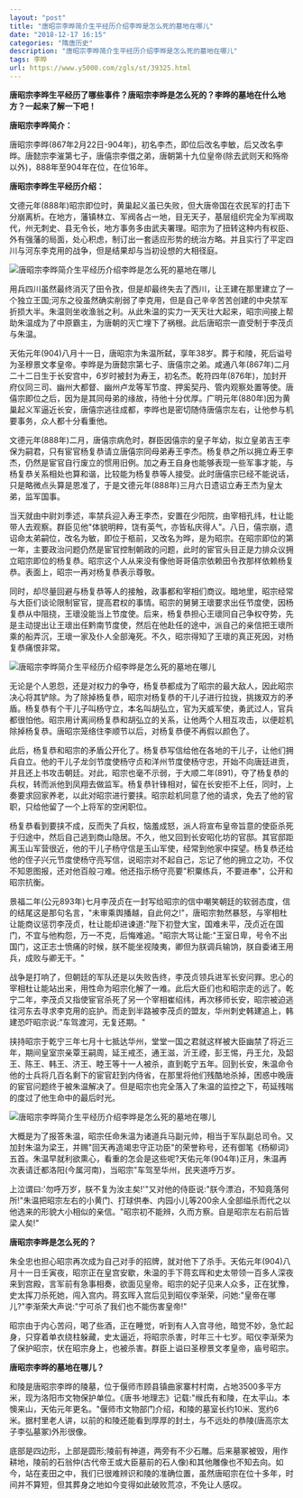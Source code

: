 ```yaml
---
layout: "post"
title: "唐昭宗李晔简介生平经历介绍李晔是怎么死的墓地在哪儿"
date: "2018-12-17 16:15"
categories: "隋唐历史"
description: "唐昭宗李晔简介生平经历介绍李晔是怎么死的墓地在哪儿"
tags: 李晔
url: https://www.y5000.com/zgls/st/39325.html
---
```






**唐昭宗李晔生平经历了哪些事件？唐昭宗李晔是怎么死的？李晔的墓地在什么地方？一起来了解一下吧！**

 **唐昭宗李晔简介：**

唐昭宗李晔(867年2月22日-904年)，初名李杰，即位后改名李敏，后又改名李晔。唐懿宗李漼第七子，唐僖宗李儇之弟，唐朝第十九位皇帝(除去武则天和殇帝以外)，888年至904年在位，在位16年。

 **唐昭宗李晔生平经历介绍：**

文德元年(888年)昭宗即位时，黄巢起义虽已失败，但大唐帝国在农民军的打击下分崩离析。在地方，藩镇林立、军阀各占一地，目无天子，基层组织完全为军阀取代，州无刺史、县无令长，地方事务多由武夫署理。昭宗为了扭转这种内有权臣、外有强藩的局面，处心积虑，制订出一套适应形势的统治方略。并且实行了平定四川与河东李克用的战争，但是结果却与当初设想的大相径庭。

![唐昭宗李晔简介生平经历介绍李晔是怎么死的墓地在哪儿](https://img.y5000.com/uploads/allimg/181226/65189e1b4656a1e667b4ee9fd7cbf057.jpg)

用兵四川虽然最终消灭了田令孜，但是却最终失去了西川，让王建在那里建立了一个独立王国;河东之役虽然确实削弱了李克用，但是自己辛辛苦苦创建的中央禁军折损大半。朱温则坐收渔翁之利。从此朱温的实力一天天壮大起来，昭宗间接上帮助朱温成为了中原霸主，为唐朝的灭亡埋下了祸根。此后唐昭宗一直受制于李茂贞与朱温。

天佑元年(904)八月十一日，唐昭宗为朱温所弑，享年38岁。葬于和陵，死后谥号为圣穆景文孝皇帝。李晔是为唐懿宗第七子、唐僖宗之弟。咸通八年(867年)二月二十二日生于长安宫中，6岁时被封为寿王，初名杰。乾符四年(876年)，加封开府仪同三司、幽州大都督、幽州卢龙等军节度、押奚契丹、管内观察处置等使。唐僖宗即位之后，因为是其同母弟的缘故，待他十分优厚。广明元年(880年)因为黄巢起义军逼近长安，唐僖宗逃往成都，李晔也是密切随侍唐僖宗左右，让他参与机要事务，众人都十分看重他。

文德元年(888年)二月，唐僖宗病危时，群臣因僖宗的皇子年幼，拟立皇弟吉王李保为嗣君，只有宦官杨复恭请立唐僖宗同母弟寿王李杰。杨复恭之所以拥立寿王李杰，仍然是宦官自行废立的惯用旧例。加之寿王自身也能够表现一些军事才能，与杨复恭关系相处也算和谐，比较能为杨复恭等人接受。此时唐僖宗已经不能说话，只是略微点头算是恩准了，于是文德元年(888年)三月六日遗诏立寿王杰为皇太弟，监军国事。

当天就由中尉刘季述，率禁兵迎入寿王李杰，安置在少阳院，由宰相孔纬，杜让能带人去观察。群臣见他"体貌明粹，饶有英气，亦皆私庆得人"。八日，僖宗崩，遗诏命太弟嗣位，改名为敏，即位于柩前，又改名为晔，是为昭宗。在昭宗即位的第一年，主要政治问题仍然是宦官控制朝政的问题，此时的宦官头目正是力排众议拥立昭宗即位的杨复恭。昭宗这个人从来没有像他哥哥僖宗依赖田令孜那样依赖杨复恭。表面上，昭宗一再对杨复恭表示尊敬。

同时，却尽量回避与杨复恭等人的接触，政事都和宰相们商议。暗地里，昭宗经常与大臣们谈论限制宦官，提高君权的事情。昭宗的舅舅王瓌要求出任节度使，因杨复恭从中阻挠，王瓌没能当上节度使。后来，杨复恭担心王瓌同自己争权夺势，先是主动提出让王瓌出任黔南节度使，然后在他赴任的途中，派自己的亲信把王瓌所乘的船弄沉，王瓌一家及仆人全部淹死。不久，昭宗得知了王瓌的真正死因，对杨复恭痛恨非常。

![唐昭宗李晔简介生平经历介绍李晔是怎么死的墓地在哪儿](https://img.y5000.com/uploads/allimg/181226/7c2c2bfcf6340a0d8e11aee5a1bb9a4e.jpg)

无论是个人恩怨，还是对权力的争夺，杨复恭都成为了昭宗的最大敌人，因此昭宗决心将其铲除。为了除掉杨复恭，昭宗对杨复恭的干儿子进行拉拢，挑拨双方的矛盾。杨复恭有个干儿子叫杨守立，本名叫胡弘立，官为天威军使，勇武过人，官兵都很怕他。昭宗用计离间杨复恭和胡弘立的关系，让他两个人相互攻击，以便趁机除掉杨复恭。唐昭宗笼络住李顺节以后，对杨复恭便不再假以颜色了。

此后，杨复恭和昭宗的矛盾公开化了。杨复恭写信给他在各地的干儿子，让他们拥兵自立。他的干儿子龙剑节度使杨守贞和洋州节度使杨守忠，开始不向唐廷进贡，并且还上书攻击朝廷。对此，昭宗也毫不示弱，于大顺二年(891)，夺了杨复恭的兵权，转而派他到凤翔去做监军。杨复恭针锋相对，留在长安拒不上任，同时，上奏要求回家养老，以此对昭宗进行要挟。昭宗趁机同意了他的请求，免去了他的官职，只给他留了一个上将军的空闲职位。

杨复恭看到要挟不成，反而失了兵权，恼羞成怒，派人将宣布皇帝旨意的使臣杀死于归途中，然后自己逃到商山隐居。不久，他又回到长安昭化坊的官邸。其官邸距离玉山军营很近，他的干儿子杨守信是玉山军使，经常到他家中探望。杨复恭还给他的侄子兴元节度使杨守亮写信，说昭宗对不起自己，忘记了他的拥立之功，不仅不知恩图报，还对他百般刁难。他还指示杨守亮要"积粟练兵，不要进奉"，公开和昭宗抗衡。

景福二年(公元893年)七月李茂贞在一封写给昭宗的信中嘲笑朝廷的软弱态度，信的结尾这是那句名言，"未审乘舆播越，自此何之!"，唐昭宗勃然暴怒，与宰相杜让能商议惩罚李茂贞，杜让能却进谏道:"陛下初登大宝，国难未平，茂贞近在国门，不宜与他构怨，万一不克，后悔难追。"昭宗大骂让能:"王室日卑，号令不出国门，这正志士愤痛的时候，朕不能坐视陵夷，卿但为朕调兵输饷，朕自委诸王用兵，成败与卿无干。"

战争是打响了，但朝廷的军队还是以失败告终，李茂贞领兵进军长安问罪。忠心的宰相杜让能站出来，用性命为昭宗化解了一难。此后大臣们也和昭宗走的远了。乾宁二年，李茂贞又指使宦官杀死了另一个宰相崔绍纬，再次移师长安，昭宗被迫逃往河东去寻求李克用的庇护。而走到半路被李茂贞的盟友，华州刺史韩建追上，韩建恐吓昭宗说:"车驾渡河，无复还期。"

挟持昭宗于乾宁三年七月十七抵达华州，堂堂一国之君就这样被大臣幽禁了将近三年，期间皇室宗亲覃王嗣周，延王戒丕，通王滋，沂王禋，彭王惕，丹王允，及韶王、陈王、韩王、济王、睦王等十一人被杀，直到乾宁五年。回到长安，朱温命令他的士兵将几百名剩下的宦官赶到内侍省，在那里将他们残酷地杀掉，困惑中晚唐的宦官问题终于被朱温解决了。但是昭宗也完全落入了朱温的监控之下，苟延残喘的度过了他生命中的最后时光。

![唐昭宗李晔简介生平经历介绍李晔是怎么死的墓地在哪儿](https://img.y5000.com/uploads/allimg/181226/18d3f9bf6ba2ce4b3578c8516bc17a2e.jpg)

大概是为了报答朱温，昭宗任命朱温为诸道兵马副元帅，相当于军队副总司令。又加封朱温为梁王，并赐"回天再造竭忠守正功臣"的荣誉称号，还有御笔《杨柳词》五首。朱温早就利欲熏心，看重的怎会是这些呢?天佑元年(904年)正月，朱温再次表请迁都洛阳(今属河南)，当昭宗"车驾至华州，民夹道呼万岁。

上泣谓曰:'勿呼万岁，朕不复为汝主矣!'"又对他的侍臣说:"朕今漂泊，不知竟落何所!"朱温把昭宗左右的小黄门、打球供奉、内园小儿等200余人全部缢杀而代之以他选来的形貌大小相似的亲信。"昭宗初不能辨，久而方察。自是昭宗左右前后皆梁人矣!"

 **唐昭宗李晔是怎么死的？**

朱全忠也担心昭宗再次成为自己对手的招牌，就对他下了杀手。天佑元年(904)八月十一日壬寅夜，昭宗正在皇宫安歇，朱温的手下蒋玄晖和史太带领一百多人深夜来到宫殿，言军前有急事相奏，欲面见皇帝。昭宗的妃子见来人众多，正在犹豫，史太挥刀杀死她，闯入宫内。蒋玄晖入宫后见到昭仪李渐荣，问她:"皇帝在哪儿?"李渐荣大声说:"宁可杀了我们也不能伤害皇帝!"

昭宗由于内心苦闷，喝了些酒，正在睡觉，听到有人入宫寻他，暗觉不妙，急忙起身，只穿着单衣绕柱躲藏，史太逼近，将昭宗杀害，时年三十七岁。昭仪李渐荣为了保护昭宗，伏在昭宗身上，也被杀害。群臣上谥曰圣穆景文孝皇帝，庙号昭宗。  

 **唐昭宗李晔的墓地在哪儿？**

和陵是唐昭宗李晔的陵墓，位于偃师市顾县镇曲家寨村村南，占地3500多平方米，现为洛阳市文物保护单位。《唐书·地理志》记载:"缑氏有和陵，在太平山。本懊来山，天佑元年更名。"偃师市文物部门介绍，和陵的墓室长约10米、宽约6米。据村里老人讲，以前的和陵还能看到厚厚的封土，与不远处的恭陵(唐高宗太子李弘墓冢)外形很像。

底部是四边形，上部是圆形;陵前有神道，两旁有不少石雕。后来墓冢被毁，用作耕地，陵前的石翁仲(古代帝王或大臣墓前的石人像)和其他雕像也不知去向。如今，站在麦田之中，我们已很难辨识和陵的准确位置，虽然唐昭宗在位十多年，时间并不算短，但其葬身之地如今变得如此破败荒凉，不免让人感叹。
